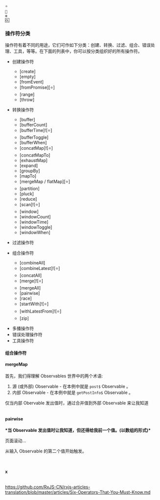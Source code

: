```
⭐
🌟
❄
🆑
```

### 操作符分类

操作符有着不同的用途，它们可作如下分类：创建、转换、过滤、组合、错误处理、工具，等等。在下面的列表中，你可以按分类组织好的所有操作符。

- 创建操作符

  - [create]
  - [empty]
  - [fromEvent]
  - [fromPromise][:star:]
  - [range]
  - [throw]

- 转换操作符

  - [buffer]
  - [bufferCount]
  - [bufferTime]![:star:]
  - [bufferToggle]
  - [bufferWhen]
  - [concatMap]![:star:]
  - [concatMapTo]
  - [exhaustMap]
  - [expand]
  - [groupBy]
  - [mapTo]
  - [mergeMap / flatMap][:star:]
  - [partition]
  - [pluck]
  - [reduce]
  - [scan]![:star:]
  - [window]
  - [windowCount]
  - [windowTime]
  - [windowToggle]
  - [windowWhen]

- 过滤操作符

- 组合操作符
  - [combineAll]
  - [combineLatest]![:star:]
  - [concatAll]
  - [merge]![:star:]
  - [mergeAll]
  - [pairwise]
  - [race]
  - [startWith]![:star:]
  - [withLatestFrom]![:star:]
  - [zip]

* 多播操作符
* 错误处理操作符
* 工具操作符

#### 组合操作符

#### mergeMap

首先，我们得理解 Observables 世界中的两个术语:

1. 源 (或外部) Observable - 在本例中就是 `post$` Observable 。
2. 内部 Observable - 在本例中就是 `getPostInfo$` Observable 。

仅当内部 Obervable 发出值时，通过合并值到外部 Observable 来让我知道

```js

```

#### pairwise

**\*当 Observable 发出值时让我知道，但还得给我前一个值。(以数组的形式)\***

页面滚动…

从输入 Observable 的第二个值开始触发。

##

```js

```

#### x

```js

```

https://github.com/RxJS-CN/rxjs-articles-translation/blob/master/articles/Six-Operators-That-You-Must-Know.md
